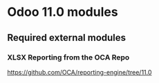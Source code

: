 # Odoo 11.0 modules

## Required external modules

### XLSX Reporting from the OCA Repo
https://github.com/OCA/reporting-engine/tree/11.0

